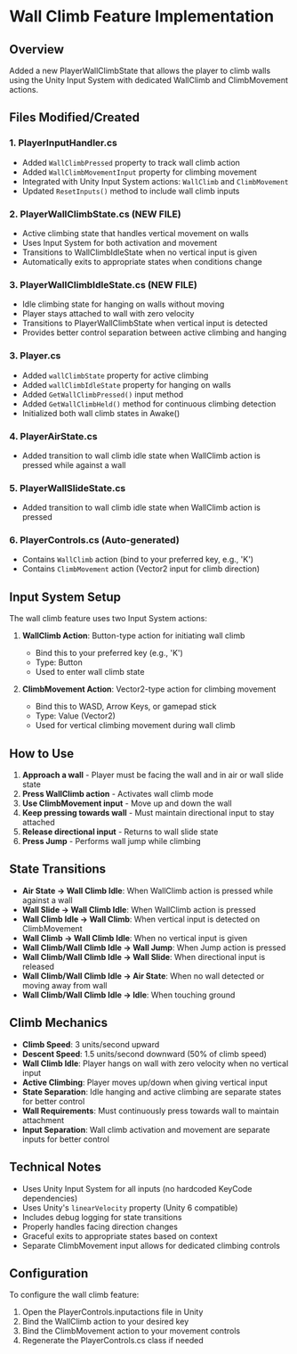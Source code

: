 # Wall Climb Feature Implementation

## Overview
Added a new PlayerWallClimbState that allows the player to climb walls using the Unity Input System with dedicated WallClimb and ClimbMovement actions.

## Files Modified/Created

### 1. PlayerInputHandler.cs
- Added `WallClimbPressed` property to track wall climb action
- Added `WallClimbMovementInput` property for climbing movement
- Integrated with Unity Input System actions: `WallClimb` and `ClimbMovement`
- Updated `ResetInputs()` method to include wall climb inputs

### 2. PlayerWallClimbState.cs (NEW FILE)
- Active climbing state that handles vertical movement on walls
- Uses Input System for both activation and movement
- Transitions to WallClimbIdleState when no vertical input is given
- Automatically exits to appropriate states when conditions change

### 3. PlayerWallClimbIdleState.cs (NEW FILE)
- Idle climbing state for hanging on walls without moving
- Player stays attached to wall with zero velocity
- Transitions to PlayerWallClimbState when vertical input is detected
- Provides better control separation between active climbing and hanging

### 3. Player.cs
- Added `wallClimbState` property for active climbing
- Added `wallClimbIdleState` property for hanging on walls
- Added `GetWallClimbPressed()` input method
- Added `GetWallClimbHeld()` method for continuous climbing detection
- Initialized both wall climb states in Awake()

### 4. PlayerAirState.cs
- Added transition to wall climb idle state when WallClimb action is pressed while against a wall

### 5. PlayerWallSlideState.cs
- Added transition to wall climb idle state when WallClimb action is pressed

### 6. PlayerControls.cs (Auto-generated)
- Contains `WallClimb` action (bind to your preferred key, e.g., 'K')
- Contains `ClimbMovement` action (Vector2 input for climb direction)

## Input System Setup
The wall climb feature uses two Input System actions:

1. **WallClimb Action**: Button-type action for initiating wall climb
   - Bind this to your preferred key (e.g., 'K')
   - Type: Button
   - Used to enter wall climb state

2. **ClimbMovement Action**: Vector2-type action for climbing movement
   - Bind this to WASD, Arrow Keys, or gamepad stick
   - Type: Value (Vector2)
   - Used for vertical climbing movement during wall climb

## How to Use
1. **Approach a wall** - Player must be facing the wall and in air or wall slide state
2. **Press WallClimb action** - Activates wall climb mode
3. **Use ClimbMovement input** - Move up and down the wall
4. **Keep pressing towards wall** - Must maintain directional input to stay attached
5. **Release directional input** - Returns to wall slide state
6. **Press Jump** - Performs wall jump while climbing

## State Transitions
- **Air State → Wall Climb Idle**: When WallClimb action is pressed while against a wall
- **Wall Slide → Wall Climb Idle**: When WallClimb action is pressed
- **Wall Climb Idle → Wall Climb**: When vertical input is detected on ClimbMovement
- **Wall Climb → Wall Climb Idle**: When no vertical input is given
- **Wall Climb/Wall Climb Idle → Wall Jump**: When Jump action is pressed
- **Wall Climb/Wall Climb Idle → Wall Slide**: When directional input is released
- **Wall Climb/Wall Climb Idle → Air State**: When no wall detected or moving away from wall
- **Wall Climb/Wall Climb Idle → Idle**: When touching ground

## Climb Mechanics
- **Climb Speed**: 3 units/second upward
- **Descent Speed**: 1.5 units/second downward (50% of climb speed)
- **Wall Climb Idle**: Player hangs on wall with zero velocity when no vertical input
- **Active Climbing**: Player moves up/down when giving vertical input
- **State Separation**: Idle hanging and active climbing are separate states for better control
- **Wall Requirements**: Must continuously press towards wall to maintain attachment
- **Input Separation**: Wall climb activation and movement are separate inputs for better control

## Technical Notes
- Uses Unity Input System for all inputs (no hardcoded KeyCode dependencies)
- Uses Unity's `linearVelocity` property (Unity 6 compatible)
- Includes debug logging for state transitions
- Properly handles facing direction changes
- Graceful exits to appropriate states based on context
- Separate ClimbMovement input allows for dedicated climbing controls

## Configuration
To configure the wall climb feature:
1. Open the PlayerControls.inputactions file in Unity
2. Bind the WallClimb action to your desired key
3. Bind the ClimbMovement action to your movement controls
4. Regenerate the PlayerControls.cs class if needed
